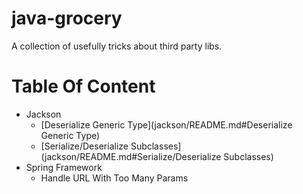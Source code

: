 # java-grocery
 A collection of usefully tricks about third party libs.
 
 # Table Of Content
 * Jackson              
    * [Deserialize Generic Type](jackson/README.md#Deserialize Generic Type)
    * [Serialize/Deserialize Subclasses](jackson/README.md#Serialize/Deserialize Subclasses) 
 * Spring Framework 
    * Handle URL With Too Many Params 